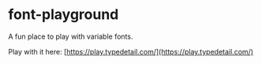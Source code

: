 # font-playground
A fun place to play with variable fonts.

Play with it here: [https://play.typedetail.com/](https://play.typedetail.com/)
